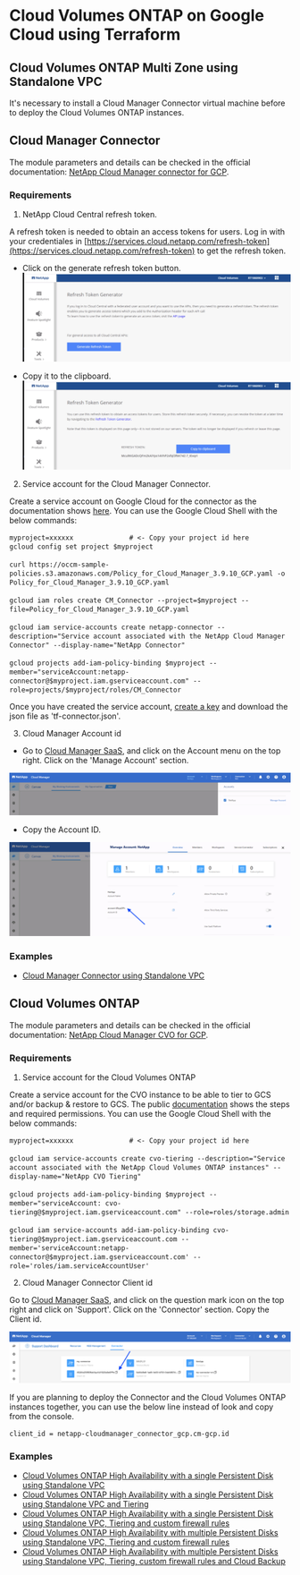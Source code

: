 # Cloud Volumes ONTAP on Google Cloud using Terraform

## Cloud Volumes ONTAP Multi Zone using Standalone VPC

It's necessary to install a Cloud Manager Connector virtual machine before to deploy the Cloud Volumes ONTAP instances.

## Cloud Manager Connector

The module parameters and details can be checked in the official documentation:
[NetApp Cloud Manager connector for GCP](https://registry.terraform.io/providers/NetApp/netapp-cloudmanager/latest/docs/resources/connector_gcp).

### Requirements

1. NetApp Cloud Central refresh token.

A refresh token is needed to obtain an access tokens for users. Log in with your credentiales in [https://services.cloud.netapp.com/refresh-token](https://services.cloud.netapp.com/refresh-token) to get the refresh token.

* Click on the generate refresh token button.
![token-generator1](./pics/cloudmanager_token_generator01.jpg)

* Copy it to the clipboard.
![token-generator2](./pics/cloudmanager_token_generator02.jpg)

2. Service account for the Cloud Manager Connector.

Create a service account on Google Cloud for the connector as the documentation shows [here](https://docs.netapp.com/us-en/cloud-manager-setup-admin/task-creating-connectors-gcp.html#set-up-a-service-account-for-the-connector). You can use the Google Cloud Shell with the below commands:

```shell
myproject=xxxxxx              # <- Copy your project id here
gcloud config set project $myproject

curl https://occm-sample-policies.s3.amazonaws.com/Policy_for_Cloud_Manager_3.9.10_GCP.yaml -o Policy_for_Cloud_Manager_3.9.10_GCP.yaml

gcloud iam roles create CM_Connector --project=$myproject --file=Policy_for_Cloud_Manager_3.9.10_GCP.yaml

gcloud iam service-accounts create netapp-connector --description="Service account associated with the NetApp Cloud Manager Connector" --display-name="NetApp Connector"

gcloud projects add-iam-policy-binding $myproject --member="serviceAccount:netapp-connector@$myproject.iam.gserviceaccount.com" --role=projects/$myproject/roles/CM_Connector
```

Once you have created the service account, [create a key](https://cloud.google.com/iam/docs/creating-managing-service-account-keys) and download the json file as 'tf-connector.json'.

3. Cloud Manager Account id

* Go to [Cloud Manager SaaS](https://cloudmanager.netapp.com/), and click on the Account menu on the top right. Click on the 'Manage Account' section.

![account-id1](./pics/cloudmanager_account_id01.jpg)

* Copy the Account ID.

![account-id2](./pics/cloudmanager_account_id02.jpg)

### Examples

* [Cloud Manager Connector using Standalone VPC](./examples/01-connector-standalonevpc.md)

## Cloud Volumes ONTAP

The module parameters and details can be checked in the official documentation: [NetApp Cloud Manager CVO for GCP](https://registry.terraform.io/providers/NetApp/netapp-cloudmanager/latest/docs/resources/cvo_gcp).

### Requirements

1. Service account for the Cloud Volumes ONTAP

Create a service account for the CVO instance to be able to tier to GCS and/or backup & restore to GCS. The public [documentation](https://docs.netapp.com/us-en/cloud-manager-cloud-volumes-ontap/task-creating-gcp-service-account.html) shows the steps and required permissions. You can use the Google Cloud Shell with the below commands:

```shell
myproject=xxxxxx              # <- Copy your project id here

gcloud iam service-accounts create cvo-tiering --description="Service account associated with the NetApp Cloud Volumes ONTAP instances" --display-name="NetApp CVO Tiering"

gcloud projects add-iam-policy-binding $myproject --member="serviceAccount: cvo-tiering@$myproject.iam.gserviceaccount.com" --role=roles/storage.admin

gcloud iam service-accounts add-iam-policy-binding cvo-tiering@$myproject.iam.gserviceaccount.com --member='serviceAccount:netapp-connector@$myproject.iam.gserviceaccount.com' --role='roles/iam.serviceAccountUser'
```

2. Cloud Manager Connector Client id

Go to [Cloud Manager SaaS](https://cloudmanager.netapp.com/support-dashboard/connector), and click on the question mark icon on the top right and click on 'Support'. Click on the 'Connector' section. Copy the Client id.

![account-id1](./pics/cloudmanager_client_id01.jpg)

If you are planning to deploy the Connector and the Cloud Volumes ONTAP instances together, you can use the below line instead of look and copy from the console.

```
client_id = netapp-cloudmanager_connector_gcp.cm-gcp.id
```

### Examples

* [Cloud Volumes ONTAP High Availability with a single Persistent Disk using Standalone VPC](./examples/11-cvoha-standalonevpc.md)
* [Cloud Volumes ONTAP High Availability with a single Persistent Disk using Standalone VPC and Tiering](./examples/12-cvoha-standalonevpc.md)
* [Cloud Volumes ONTAP High Availability with a single Persistent Disk using Standalone VPC, Tiering and custom firewall rules](./examples/13-cvoha-standalonevpc.md)
* [Cloud Volumes ONTAP High Availability with multiple Persistent Disks using Standalone VPC, Tiering and custom firewall rules](./examples/14-cvoha-standalonevpc.md)
* [Cloud Volumes ONTAP High Availability with multiple Persistent Disks using Standalone VPC, Tiering, custom firewall rules and Cloud Backup](./examples/15-cvoha-standalonevpc.md)
